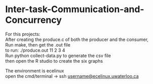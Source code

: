 # Inter-task-Communication-and-Concurrency  
For this projects:  
After creating the produce.c of both the producer and the consumer,  
Run make, then get the .out file  
to run: ./produce.out 11 2 3 4  
Run python collect-data.py to generate the csv file  
then open the R studio to create the six graphs   

The environment is ecelinux   
open the cmd/terminal -> ssh username@ecelinux.uwaterloo.ca   
